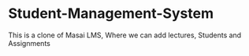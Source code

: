 # Student-Management-System
This is a clone of Masai LMS, Where we can add lectures, Students and Assignments
